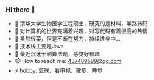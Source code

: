 ### Hi there 👋

<!--
**ZhangyuAyao/ZhangyuAyao** is a ✨ _special_ ✨ repository because its `README.md` (this file) appears on your GitHub profile.

Here are some ideas to get you started:

- 🔭 I’m currently working on ...
- 🌱 I’m currently learning ...
- 👯 I’m looking to collaborate on ...
- 🤔 I’m looking for help with ...
- 💬 Ask me about ...
- 📫 How to reach me: ...
- 😄 Pronouns: ...
- ⚡ Fun fact: ...
-->
- 🔭 清华大学生物医学工程硕士，研究的是材料，半路转码
- 👯 对计算机的世界充满着兴趣，对写代码有着很高的热情
- 🌱 虽然很菜，但是不断在努力，持续进步中...
- 🤔 技术栈主要是Java
- 💬 最近沉迷于刷算法题，感觉好有趣
- 📫 How to reach me: 437489599@qq.com
- ⚡ hobby: 篮球、看电视、散步、睡觉
